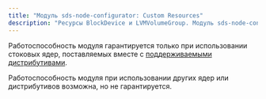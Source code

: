 ```yaml
---
title: "Модуль sds-node-configurator: Custom Resources"
description: "Ресурсы BlockDevice и LVMVolumeGroup. Модуль sds-node-configurator, Deckhouse Kubernetes Platform."
---
```


Работоспособность модуля гарантируется только при использовании стоковых ядер, поставляемых вместе с [поддерживаемыми дистрибутивами](/supported_versions.html#linux).

Работоспособность модуля при использовании других ядер или дистрибутивов возможна, но не гарантируется.

<!-- SCHEMA -->
